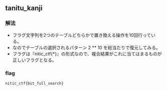 ## tanitu_kanji
### 解法
- フラグ文字列を2つのテーブルどちらかで置き換える操作を10回行っている。
- なのでテーブルの選択されるパターン 2 ** 10 を総当たりで復元してみる。
- フラグは『nitic_ctf{*}』の形式なので、複合結果がこれに当てはまるものが正しいフラグとなる。

### flag
```
nitic_ctf{bit_full_search}
```
